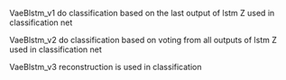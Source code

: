 VaeBlstm_v1
do classification based on the last output of lstm
Z used in classification net

VaeBlstm_v2
do classification based on voting from all outputs of lstm
Z used in classification net

VaeBlstm_v3
reconstruction is used in classification